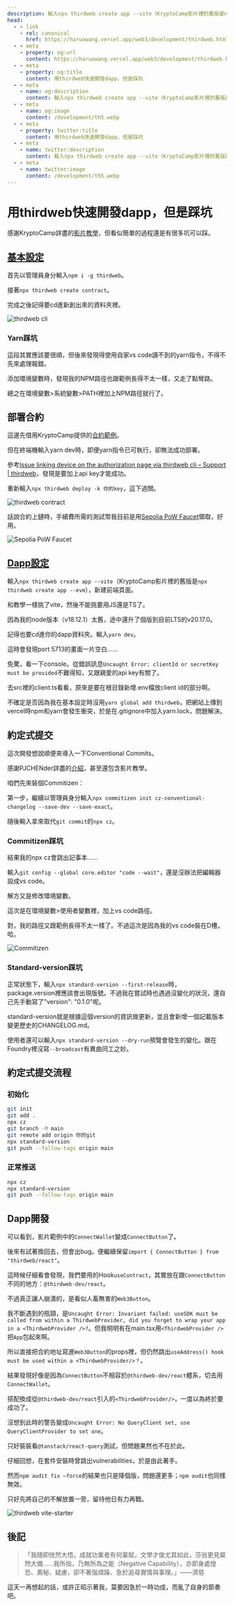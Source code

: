 ```yaml
---
description: 輸入npx thirdweb create app --vite（KryptoCamp影片裡的舊版是npx thirdweb create app --evm），新建前端頁面
head:
  - - link
    - rel: canonical
      href: https://haruowang.vercel.app/web3/development/thirdweb.html
  - - meta
    - property: og:url
      content: https://haruowang.vercel.app/web3/development/thirdweb.html
  - - meta
    - property: og:title
      content: 用thirdweb快速開發dapp，但是踩坑
  - - meta
    - name: og:description
      content: 輸入npx thirdweb create app --vite（KryptoCamp影片裡的舊版是npx thirdweb create app --evm），新建前端頁面
  - - meta
    - name: og:image
      content: /development/th5.webp
  - - meta
    - property: twitter:title
      content: 用thirdweb快速開發dapp，但是踩坑
  - - meta
    - name: twitter:description
      content: 輸入npx thirdweb create app --vite（KryptoCamp影片裡的舊版是npx thirdweb create app --evm），新建前端頁面
  - - meta
    - name: twitter:image
      content: /development/th5.webp
---
```


# 用thirdweb快速開發dapp，但是踩坑

<p><Badge type="info" text="🌿 Budding" /></P>

感謝KryptoCamp詳盡的[影片教學](https://youtu.be/0fMmRTtW0ik)，但看似簡單的過程還是有很多坑可以踩。

## [基本設定](https://portal.thirdweb.com/cli)

首先以管理員身分輸入`npm i -g thirdweb`。

接著`npx thirdweb create contract`。

完成之後記得要cd進新創出來的資料夾裡。

![thirdweb cli](/development/th1.webp)

### Yarn踩坑

這段其實應該要很順，但後來發現得使用自家vs code讀不到的yarn指令，不得不先來處理報錯。

添加環境變數時，發現我的NPM路徑也跟範例長得不太一樣，又走了點彎路。

總之在環境變數>系統變數>PATH裡加上NPM路徑就行了。

## 部署合約

這邊先借用KryptoCamp提供的[合約範例](https://hackmd.io/@KryptoCamp/lottery-dapp)。

但在終端機輸入yarn dev時，即便yarn指令已可執行，卻無法成功部署。

參考[Issue linking device on the authorization page via thirdweb cli – Support | thirdweb](https://support.thirdweb.com/troubleshooting-errors/7Y1BqKNvtLdBv5fZkRZZB3/issue-linking-device-on-the-authorization-page-via-thirdweb-cli/cn9LRA3ax7XCP6uxwRYdvx)，發現是要加上api key才能成功。

重新輸入`npx thirdweb deploy -k 你的key`，這下過關。

![thirdweb contract](/development/th2.webp)

話說合約上鏈時，手續費所需的測試幣我目前是用[Sepolia PoW Faucet](https://sepolia-faucet.pk910.de/)領取，好用。

![Sepolia PoW Faucet](/development/th3.webp)

## [Dapp設定](https://github.com/thirdweb-example/vite-starter)

輸入`npx thirdweb create app --vite`（KryptoCamp影片裡的舊版是`npx thirdweb create app --evm`），新建前端頁面。

和教學一樣挑了vite，然後不能挑要用JS還是TS了。

因為我的node版本（v18.12.1）太舊，途中還升了個版到目前LTS的v20.17.0。

記得也要cd進你的dapp資料夾。輸入`yarn dev`。

這時會發現port 5713的畫面一片空白……

免驚，看一下console。從錯誤訊息`Uncaught Error: clientId or secretKey must be provided`不難得知，又跟親愛的api key有關了。

去src裡的client.ts看看，原來是要在根目錄新增.env檔放client id的部分啊。

不確定是否因為我在基本設定時沒用`yarn global add thirdweb`，把網站上傳到vercel時npm和yarn會發生衝突，於是在.gitignore中加入yarn.lock，問題解決。

## 約定式提交

這次開發想說順便來導入一下Conventional Commits。

感謝PJCHENder詳盡的[介紹](https://pjchender.dev/npm/note-git-conventional-commit/)，甚至還包含影片教學。

咱們先來裝個Commitizen：

第一步，繼續以管理員身分輸入`npx commitizen init cz-conventional-changelog --save-dev --save-exact`。

隨後輸入拿來取代`git commit`的`npx cz`。

### Commitizen踩坑

結果我的npx cz會跳出記事本……

輸入`git config --global core.editor "code --wait"`，還是沒辦法把編輯器設成vs code。

解方又是修改環境變數。

這次是在環境變數>使用者變數裡，加上vs code路徑。

對，我的路徑又跟範例長得不太一樣了。不過這次是因為我的vs code裝在D槽，哈。

![Commitizen](/development/th4.webp)

### Standard-version踩坑

正常狀態下，輸入`npx standard-version --first-release`時，package.version裡應該會出現版號。不過我在嘗試時也遇過沒變化的狀況，還自己先手動寫了"version": "0.1.0"呢。

standard-version就是根據這個version的資訊做更新，並且會新增一個記載版本變更歷史的CHANGELOG.md。

使用者還可以輸入`npx standard-version --dry-run`預覽會發生的變化。跟在Foundry裡沒寫`--broadcast`有異曲同工之妙。

## 約定式提交流程
### 初始化
```sh
git init 
git add .
npx cz
git branch -M main
git remote add origin 你的git
npx standard-version
git push --follow-tags origin main
```
### 正常推送
```sh
npx cz
npx standard-version
git push --follow-tags origin main
```

## Dapp開發

可以看到，影片範例中的`ConnectWallet`變成`ConnectButton`了。

後來有試著換回去，但會出bug。便繼續保留`import { ConnectButton } from "thirdweb/react"`。

這時候仔細看會發現，我們要用的Hook`useContract`，其實放在跟`ConnectButton`不同的地方：`@thirdweb-dev/react`。

不過真正讓人崩潰的，是看似人畜無害的`Web3Button`。

我不斷遇到的瓶頸，是`Uncaught Error: Invariant failed: useSDK must be called from within a ThirdwebProvider, did you forget to wrap your app in a <ThirdwebProvider />?`。但我明明有在main.tsx用`<ThirdwebProvider />`把`App`包起來啊。

所以直接把合約地址寫進`Web3Button`的props裡，但仍然跳出`useAddress() hook must be used within a <ThirdwebProvider/>？`。

結果發現好像是因為`ConnectButton`不相容於`@thirdweb-dev/react`體系，切去用`ConnectWallet`。

搭配換成從`@thirdweb-dev/react`引入的`<ThirdwebProvider/>`，一度以為終於要成功了。

沒想到此時的警告變成`Uncaught Error: No QueryClient set, use QueryClientProvider to set one`。

只好裝裝看`@tanstack/react-query`測試，但問題果然也不在於此。

仔細回想，在套件安裝時曾跳出vulnerabilities，於是由此著手。

然而`npm audit fix –force`的結果也只是降個版，問題還更多；`npm audit`也同樣無效。

只好先將自己的不解放置一旁，留待他日有力再戰。

![thirdweb vite-starter](/development/th5.webp)

## 後記

> 「我隨即恍然大悟，成就功業者有何稟賦，文學才俊尤其如此，莎翁更見粲然大備……我所指，乃無所為之能（Negative Capability），亦即身處惶恐、奧秘、疑慮，卻不著惱煩躁、急於追尋實情與事理。」——濟慈

這天一再想起的話，或許正昭示著我，莫要因急於一時功成，而亂了自身的節奏吧。

